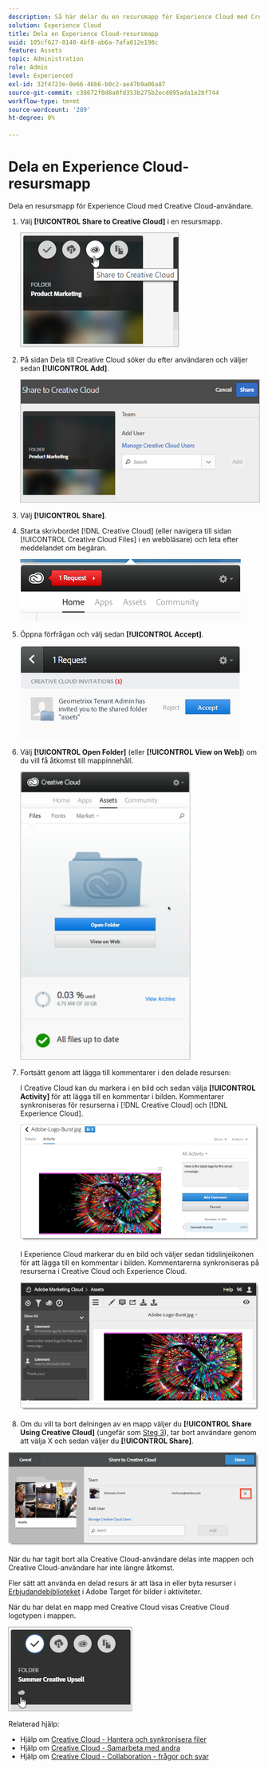 ```yaml
---
description: Så här delar du en resursmapp för Experience Cloud med Creative Cloud-användare.
solution: Experience Cloud
title: Dela en Experience Cloud-resursmapp
uuid: 105cf627-0148-4bf8-ab6a-7afa612e198c
feature: Assets
topic: Administration
role: Admin
level: Experienced
exl-id: 32f4723e-0e66-46b6-b0c2-ae47b9a06a87
source-git-commit: c39672f0d8a0fd353b275b2ecd095ada1e2bf744
workflow-type: tm+mt
source-wordcount: '289'
ht-degree: 0%

---
```


# Dela en Experience Cloud-resursmapp

Dela en resursmapp för Experience Cloud med Creative Cloud-användare.

1. Välj **[!UICONTROL Share to Creative Cloud]** i en resursmapp.

   ![Dela till Creative Cloud](../../assets/asset-share-cc.png)
1. På sidan Dela till Creative Cloud söker du efter användaren och väljer sedan **[!UICONTROL Add]**.

   ![Lägg till en Creative Cloud-användare](../../assets/asset-share-cc-page.png)

1. Välj **[!UICONTROL Share]**.
1. Starta skrivbordet [!DNL Creative Cloud] (eller navigera till sidan [!UICONTROL Creative Cloud Files] i en webbläsare) och leta efter meddelandet om begäran.

   ![Begär meddelande](../../assets/cc_share_request.png)
1. Öppna förfrågan och välj sedan **[!UICONTROL Accept]**.

   ![Godkänn begäran](../../assets/cc_share_accept.png)
1. Välj **[!UICONTROL Open Folder]** (eller **[!UICONTROL View on Web]**) om du vill få åtkomst till mappinnehåll.

   ![Visa på webben](../../assets/creative_cloud_open_folder.png)
1. Fortsätt genom att lägga till kommentarer i den delade resursen:

   I Creative Cloud kan du markera i en bild och sedan välja **[!UICONTROL Activity]** för att lägga till en kommentar i bilden. Kommentarer synkroniseras för resurserna i [!DNL Creative Cloud] och [!DNL Experience Cloud].

   ![Lägg till en kommentar i bilden](../../assets/asset_comment_cc.png)

   I Experience Cloud markerar du en bild och väljer sedan tidslinjeikonen för att lägga till en kommentar i bilden. Kommentarerna synkroniseras på resurserna i Creative Cloud och Experience Cloud.

   ![Lägg till en kommentar i bilden](../../assets/asset_comment_mac.png)

1. Om du vill ta bort delningen av en mapp väljer du **[!UICONTROL Share Using Creative Cloud]** (ungefär som [Steg 3](share.md)), tar bort användare genom att välja X och sedan väljer du **[!UICONTROL Share]**.

![Ta bort delning av en mapp](../../assets/asset_remove_user.png)

När du har tagit bort alla Creative Cloud-användare delas inte mappen och Creative Cloud-användare har inte längre åtkomst.

Fler sätt att använda en delad resurs är att läsa in eller byta resurser i [Erbjudandebiblioteket](https://experienceleague.adobe.com/docs/target/using/experiences/offers/manage-content.html) i Adobe Target för bilder i aktiviteter.

När du har delat en mapp med Creative Cloud visas Creative Cloud logotypen i mappen.

![Creative Cloud logotyp i mappen](../../assets/asset-cc-logo.png)

Relaterad hjälp:

* Hjälp om [Creative Cloud - Hantera och synkronisera filer](https://helpx.adobe.com/creative-cloud/help/sync-creative-cloud-files.html)
* Hjälp om [Creative Cloud - Samarbeta med andra](https://helpx.adobe.com/creative-cloud/help/collaboration.html)
* Hjälp om [Creative Cloud - Collaboration - frågor och svar](https://helpx.adobe.com/creative-cloud/help/collaboration-faq.html)
